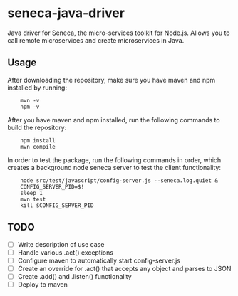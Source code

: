 seneca-java-driver
==================

Java driver for Seneca, the micro-services toolkit for Node.js.  Allows you to call remote microservices and create microservices in Java.

Usage
-----

After downloading the repository, make sure you have maven and npm installed by running:

```
	mvn -v
	npm -v
```

After you have maven and npm installed, run the following commands to build the repository:

```
	npm install
	mvn compile
```

In order to test the package, run the following commands in order, which creates a background node seneca server to test the client functionality:

```
	node src/test/javascript/config-server.js --seneca.log.quiet &
	CONFIG_SERVER_PID=$!
	sleep 1
	mvn test
	kill $CONFIG_SERVER_PID
```

TODO
----

- [ ] Write description of use case
- [ ] Handle various .act() exceptions
- [ ] Configure maven to automatically start config-server.js
- [ ] Create an override for .act() that accepts any object and parses to JSON
- [ ] Create .add() and .listen() functionality
- [ ] Deploy to maven
